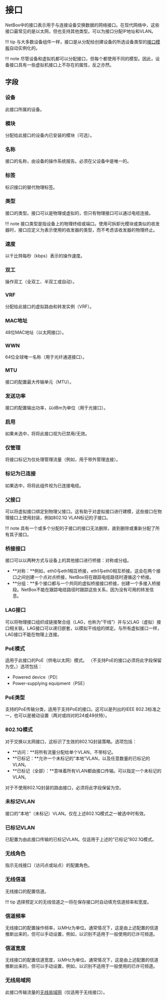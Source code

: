 # 接口

NetBox中的接口表示用于与连接设备交换数据的网络接口。在现代网络中，这些接口最常见的是以太网，但也支持其他类型。可以为接口分配IP地址和VLAN。

!!! tip
    与大多数设备组件一样，接口是从分配给创建设备的所选设备类型的[接口模板](./interfacetemplate.md)自动实例化的。

!!! note
    尽管设备和虚拟机都可以分配接口，但每个都使用不同的模型。因此，设备接口具有一些虚拟机接口上不存在的属性，反之亦然。

## 字段

### 设备

此接口所属的设备。

### 模块

分配给此接口的设备内已安装的模块（可选）。

### 名称

接口的名称，由设备的操作系统报告。必须在父设备中是唯一的。

### 标签

标识接口的替代物理标签。

### 类型

接口的类型。接口可以是物理或虚拟的，但只有物理接口可以通过电缆连接。

!!! note
    接口类型是指设备上的物理终结或端口。使用可拆卸光模块或类似的收发器时，接口应定义为表示使用的收发器的类型，而不考虑该收发器的物理终止。

### 速度

以千比特每秒（kbps）表示的操作速度。

### 双工

操作双工（全双工、半双工或自动）。

### VRF

分配给此接口的虚拟路由和转发实例（VRF）。

### MAC地址

48位MAC地址（以太网接口）。

### WWN

64位全球唯一名称（用于光纤通道接口）。

### MTU

接口的配置最大传输单元（MTU）。

### 发送功率

接口的配置输出功率，以dBm为单位（用于光接口）。

### 启用

如果未选中，将将此接口视为已禁用/无效。

### 仅管理

将接口标记为仅处理管理流量（例如，用于带外管理连接）。

### 标记为已连接

如果选中，将将此组件视为已连接电缆。

### 父接口

可以将虚拟接口绑定到物理父接口。这有助于对虚拟接口进行建模，这些接口在物理接口上使用封装，例如802.1Q VLAN标记的子接口。

!!! note
    具有一个或多个分配的子接口的接口无法删除，直到删除或重新分配了所有其子接口。

### 桥接接口

接口可以以两种方式与设备上的其他接口进行桥接：对称或分组。

* **对称：**例如，eth0与eth1相互桥接，eth1与eth0相互桥接。这会在两个接口之间创建一个点对点桥接，NetBox将在跟踪电缆路径时遵循这个桥接。
* **分组：**多个接口都与一个共同的虚拟桥接接口桥接，创建一个多接入桥接段。NetBox不能在跟踪电缆路径时跟踪这些关系，因为没有可用的转发信息。

### LAG接口

可以将物理接口组织成链接聚合组（LAG，也称为“干线”）并与父LAG（虚拟）接口相关联。LAG接口可以递归嵌套，以模拟干线组的绑定。与所有虚拟接口一样，LAG接口不能在物理上连接。

### PoE模式

适用于此接口的PoE（供电以太网）模式。 （不支持PoE的接口必须将此字段保留为空。）选项包括：

* Powered device（PD）
* Power-supplying equipment（PSE）

### PoE类型

支持的PoE传输分类，适用于支持PoE的接口。这可以是列出的IEEE 802.3标准之一，也可以是被动设置（两对或四对的24或48伏特）。

### 802.1Q模式

对于交换以太网接口，这标识了生效的802.1Q封装策略。选项包括：

* **访问：**将所有流量分配给单个VLAN，不带标记。
* **已标记：**允许一个未标记的“本地”VLAN，以及任意数量的已标记的VLAN。
* **已标记（全部）：**意味着所有VLAN都由接口传输。可以指定一个未标记的VLAN。

对于不使用802.1Q封装的路由接口，必须将此字段保留为空。

### 未标记VLAN

接口的“本地”（未标记）VLAN。仅在上述802.1Q模式之一被选中时有效。

### 已标记VLAN

已配置为由此接口传输的已标记VLAN。仅适用于上述的“已标记”802.1Q模式。

### 无线角色

指示无线接口（访问点或站点）的配置角色。

### 无线信道

无线接口的配置信道。

!!! tip
    选择预定义的无线信道之一将在保存接口时自动填充信道频率和宽度。

### 信道频率

无线接口的配置操作频率，以MHz为单位。通常情况下，这是由上述配置的信道推断出来的，但可以手动设置，例如，以识别不适用于一般使用的已许可频道。

### 信道宽度

无线接口的配置信道宽度，以MHz为单位。通常情况下，这是由上述配置的信道推断出来的，但可以手动设置，例如，以识别不适用于一般使用的已许可频道。

### 无线局域网

此接口传输流量的[无线局域网](../wireless/wirelesslan.md)（仅适用于无线接口）。
